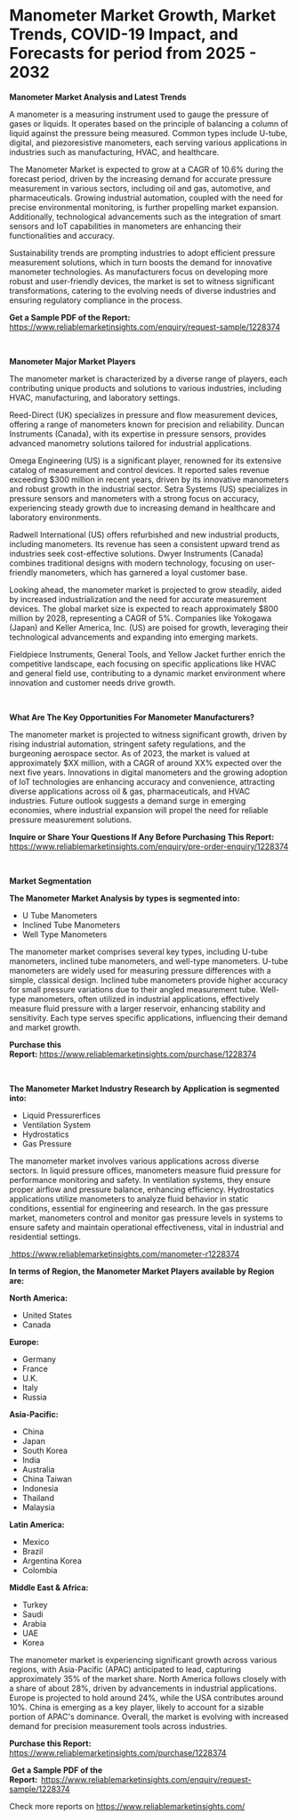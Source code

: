 <p><h1>Manometer Market Growth, Market Trends, COVID-19 Impact, and Forecasts for period from 2025 - 2032</h1></p><p><strong>Manometer Market Analysis and Latest Trends</strong></p>
<p><p>A manometer is a measuring instrument used to gauge the pressure of gases or liquids. It operates based on the principle of balancing a column of liquid against the pressure being measured. Common types include U-tube, digital, and piezoresistive manometers, each serving various applications in industries such as manufacturing, HVAC, and healthcare.</p><p>The Manometer Market is expected to grow at a CAGR of 10.6% during the forecast period, driven by the increasing demand for accurate pressure measurement in various sectors, including oil and gas, automotive, and pharmaceuticals. Growing industrial automation, coupled with the need for precise environmental monitoring, is further propelling market expansion. Additionally, technological advancements such as the integration of smart sensors and IoT capabilities in manometers are enhancing their functionalities and accuracy. </p><p>Sustainability trends are prompting industries to adopt efficient pressure measurement solutions, which in turn boosts the demand for innovative manometer technologies. As manufacturers focus on developing more robust and user-friendly devices, the market is set to witness significant transformations, catering to the evolving needs of diverse industries and ensuring regulatory compliance in the process.</p></p>
<p><strong>Get a Sample PDF of the Report:&nbsp;</strong> <a href="https://www.reliablemarketinsights.com/enquiry/request-sample/1228374?utm_campaign=3064&utm_medium=2&utm_source=Github&utm_content=ia&utm_term=09042025&utm_id=manometer">https://www.reliablemarketinsights.com/enquiry/request-sample/1228374</a></p>
<p>&nbsp;</p>
<p><strong>Manometer Major Market Players</strong></p>
<p><p>The manometer market is characterized by a diverse range of players, each contributing unique products and solutions to various industries, including HVAC, manufacturing, and laboratory settings.</p><p>Reed-Direct (UK) specializes in pressure and flow measurement devices, offering a range of manometers known for precision and reliability. Duncan Instruments (Canada), with its expertise in pressure sensors, provides advanced manometry solutions tailored for industrial applications.</p><p>Omega Engineering (US) is a significant player, renowned for its extensive catalog of measurement and control devices. It reported sales revenue exceeding $300 million in recent years, driven by its innovative manometers and robust growth in the industrial sector. Setra Systems (US) specializes in pressure sensors and manometers with a strong focus on accuracy, experiencing steady growth due to increasing demand in healthcare and laboratory environments.</p><p>Radwell International (US) offers refurbished and new industrial products, including manometers. Its revenue has seen a consistent upward trend as industries seek cost-effective solutions. Dwyer Instruments (Canada) combines traditional designs with modern technology, focusing on user-friendly manometers, which has garnered a loyal customer base.</p><p>Looking ahead, the manometer market is projected to grow steadily, aided by increased industrialization and the need for accurate measurement devices. The global market size is expected to reach approximately $800 million by 2028, representing a CAGR of 5%. Companies like Yokogawa (Japan) and Keller America, Inc. (US) are poised for growth, leveraging their technological advancements and expanding into emerging markets.</p><p>Fieldpiece Instruments, General Tools, and Yellow Jacket further enrich the competitive landscape, each focusing on specific applications like HVAC and general field use, contributing to a dynamic market environment where innovation and customer needs drive growth.</p></p>
<p>&nbsp;</p>
<p><strong>What Are The Key Opportunities For Manometer Manufacturers?</strong></p>
<p><p>The manometer market is projected to witness significant growth, driven by rising industrial automation, stringent safety regulations, and the burgeoning aerospace sector. As of 2023, the market is valued at approximately $XX million, with a CAGR of around XX% expected over the next five years. Innovations in digital manometers and the growing adoption of IoT technologies are enhancing accuracy and convenience, attracting diverse applications across oil & gas, pharmaceuticals, and HVAC industries. Future outlook suggests a demand surge in emerging economies, where industrial expansion will propel the need for reliable pressure measurement solutions.</p></p>
<p><strong>Inquire or Share Your Questions If Any Before Purchasing This Report:</strong> <a href="https://www.reliablemarketinsights.com/enquiry/pre-order-enquiry/1228374?utm_campaign=3064&utm_medium=2&utm_source=Github&utm_content=ia&utm_term=09042025&utm_id=manometer">https://www.reliablemarketinsights.com/enquiry/pre-order-enquiry/1228374</a></p>
<p>&nbsp;</p>
<p><strong>Market Segmentation</strong></p>
<p><strong>The Manometer Market Analysis by types is segmented into:</strong></p>
<p><ul><li>U Tube Manometers</li><li>Inclined Tube Manometers</li><li>Well Type Manometers</li></ul></p>
<p><p>The manometer market comprises several key types, including U-tube manometers, inclined tube manometers, and well-type manometers. U-tube manometers are widely used for measuring pressure differences with a simple, classical design. Inclined tube manometers provide higher accuracy for small pressure variations due to their angled measurement tube. Well-type manometers, often utilized in industrial applications, effectively measure fluid pressure with a larger reservoir, enhancing stability and sensitivity. Each type serves specific applications, influencing their demand and market growth.</p></p>
<p><strong>Purchase this Report:&nbsp;</strong><a href="https://www.reliablemarketinsights.com/purchase/1228374?utm_campaign=3064&utm_medium=2&utm_source=Github&utm_content=ia&utm_term=09042025&utm_id=manometer">https://www.reliablemarketinsights.com/purchase/1228374</a></p>
<p>&nbsp;</p>
<p><strong>The Manometer Market Industry Research by Application is segmented into:</strong></p>
<p><ul><li>Liquid Pressurerfices</li><li>Ventilation System</li><li>Hydrostatics</li><li>Gas Pressure</li></ul></p>
<p><p>The manometer market involves various applications across diverse sectors. In liquid pressure offices, manometers measure fluid pressure for performance monitoring and safety. In ventilation systems, they ensure proper airflow and pressure balance, enhancing efficiency. Hydrostatics applications utilize manometers to analyze fluid behavior in static conditions, essential for engineering and research. In the gas pressure market, manometers control and monitor gas pressure levels in systems to ensure safety and maintain operational effectiveness, vital in industrial and residential settings.</p></p>
<p><a href="https://www.reliablemarketinsights.com/manometer-r1228374?utm_campaign=3064&utm_medium=2&utm_source=Github&utm_content=ia&utm_term=09042025&utm_id=manometer">&nbsp;https://www.reliablemarketinsights.com/manometer-r1228374</a></p>
<p><strong>In terms of Region, the Manometer Market Players available by Region are:</strong></p>
<p>
    <p> <strong> North America: </strong>
        <ul>
            <li>United States</li>
            <li>Canada</li>
        </ul>
        </p> 
    <p> <strong> Europe: </strong>
        <ul>
            <li>Germany</li>
            <li>France</li>
            <li>U.K.</li>
            <li>Italy</li>
            <li>Russia</li>
        </ul>
        </p> 
    <p> <strong> Asia-Pacific: </strong>
        <ul>
            <li>China</li>
            <li>Japan</li>
            <li>South Korea</li>
            <li>India</li>
            <li>Australia</li>
            <li>China Taiwan</li>
            <li>Indonesia</li>
            <li>Thailand</li>
            <li>Malaysia</li>
        </ul>
        </p> 
    <p> <strong> Latin America: </strong>
        <ul>
            <li>Mexico</li>
            <li>Brazil</li>
            <li>Argentina Korea</li>
            <li>Colombia</li>
        </ul>
        </p> 
    <p> <strong> Middle East & Africa: </strong>
        <ul>
            <li>Turkey</li>
            <li>Saudi</li>
            <li>Arabia</li>
            <li>UAE</li>
            <li>Korea</li>
        </ul>
    </p>
    </p>
<p><p>The manometer market is experiencing significant growth across various regions, with Asia-Pacific (APAC) anticipated to lead, capturing approximately 35% of the market share. North America follows closely with a share of about 28%, driven by advancements in industrial applications. Europe is projected to hold around 24%, while the USA contributes around 10%. China is emerging as a key player, likely to account for a sizable portion of APAC's dominance. Overall, the market is evolving with increased demand for precision measurement tools across industries.</p></p>
<p><strong>Purchase this Report: </strong><a href="https://www.reliablemarketinsights.com/purchase/1228374?utm_campaign=3064&utm_medium=2&utm_source=Github&utm_content=ia&utm_term=09042025&utm_id=manometer">https://www.reliablemarketinsights.com/purchase/1228374</a></p>
<p>&nbsp;<strong>Get a Sample PDF of the Report:&nbsp;&nbsp;</strong><a href="https://www.reliablemarketinsights.com/enquiry/request-sample/1228374?utm_campaign=3064&utm_medium=2&utm_source=Github&utm_content=ia&utm_term=09042025&utm_id=manometer">https://www.reliablemarketinsights.com/enquiry/request-sample/1228374</a></p>
<p><strong></strong></p>
<p>Check more reports on <a href="https://www.reliablemarketinsights.com/?utm_campaign=3064&utm_medium=2&utm_source=Github&utm_content=ia&utm_term=09042025&utm_id=manometer">https://www.reliablemarketinsights.com/</a></p>
